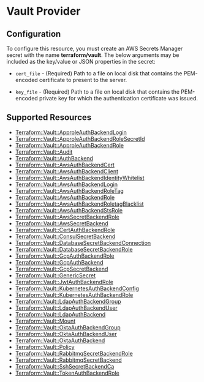 # Vault Provider

## Configuration

To configure this resource, you must create an AWS Secrets Manager secret with the name **terraform/vault**. The below arguments may be included as the key/value or JSON properties in the secret:

* `cert_file` - (Required) Path to a file on local disk that contains the
  PEM-encoded certificate to present to the server.

* `key_file` - (Required) Path to a file on local disk that contains the
  PEM-encoded private key for which the authentication certificate was issued.


## Supported Resources

* [Terraform::Vault::ApproleAuthBackendLogin](ApproleAuthBackendLogin.md)
* [Terraform::Vault::ApproleAuthBackendRoleSecretId](ApproleAuthBackendRoleSecretId.md)
* [Terraform::Vault::ApproleAuthBackendRole](ApproleAuthBackendRole.md)
* [Terraform::Vault::Audit](Audit.md)
* [Terraform::Vault::AuthBackend](AuthBackend.md)
* [Terraform::Vault::AwsAuthBackendCert](AwsAuthBackendCert.md)
* [Terraform::Vault::AwsAuthBackendClient](AwsAuthBackendClient.md)
* [Terraform::Vault::AwsAuthBackendIdentityWhitelist](AwsAuthBackendIdentityWhitelist.md)
* [Terraform::Vault::AwsAuthBackendLogin](AwsAuthBackendLogin.md)
* [Terraform::Vault::AwsAuthBackendRoleTag](AwsAuthBackendRoleTag.md)
* [Terraform::Vault::AwsAuthBackendRole](AwsAuthBackendRole.md)
* [Terraform::Vault::AwsAuthBackendRoletagBlacklist](AwsAuthBackendRoletagBlacklist.md)
* [Terraform::Vault::AwsAuthBackendStsRole](AwsAuthBackendStsRole.md)
* [Terraform::Vault::AwsSecretBackendRole](AwsSecretBackendRole.md)
* [Terraform::Vault::AwsSecretBackend](AwsSecretBackend.md)
* [Terraform::Vault::CertAuthBackendRole](CertAuthBackendRole.md)
* [Terraform::Vault::ConsulSecretBackend](ConsulSecretBackend.md)
* [Terraform::Vault::DatabaseSecretBackendConnection](DatabaseSecretBackendConnection.md)
* [Terraform::Vault::DatabaseSecretBackendRole](DatabaseSecretBackendRole.md)
* [Terraform::Vault::GcpAuthBackendRole](GcpAuthBackendRole.md)
* [Terraform::Vault::GcpAuthBackend](GcpAuthBackend.md)
* [Terraform::Vault::GcpSecretBackend](GcpSecretBackend.md)
* [Terraform::Vault::GenericSecret](GenericSecret.md)
* [Terraform::Vault::JwtAuthBackendRole](JwtAuthBackendRole.md)
* [Terraform::Vault::KubernetesAuthBackendConfig](KubernetesAuthBackendConfig.md)
* [Terraform::Vault::KubernetesAuthBackendRole](KubernetesAuthBackendRole.md)
* [Terraform::Vault::LdapAuthBackendGroup](LdapAuthBackendGroup.md)
* [Terraform::Vault::LdapAuthBackendUser](LdapAuthBackendUser.md)
* [Terraform::Vault::LdapAuthBackend](LdapAuthBackend.md)
* [Terraform::Vault::Mount](Mount.md)
* [Terraform::Vault::OktaAuthBackendGroup](OktaAuthBackendGroup.md)
* [Terraform::Vault::OktaAuthBackendUser](OktaAuthBackendUser.md)
* [Terraform::Vault::OktaAuthBackend](OktaAuthBackend.md)
* [Terraform::Vault::Policy](Policy.md)
* [Terraform::Vault::RabbitmqSecretBackendRole](RabbitmqSecretBackendRole.md)
* [Terraform::Vault::RabbitmqSecretBackend](RabbitmqSecretBackend.md)
* [Terraform::Vault::SshSecretBackendCa](SshSecretBackendCa.md)
* [Terraform::Vault::TokenAuthBackendRole](TokenAuthBackendRole.md)